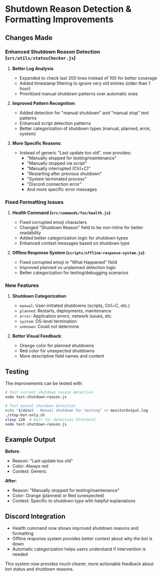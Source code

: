 # Shutdown Reason Detection & Formatting Improvements

## Changes Made

### Enhanced Shutdown Reason Detection (`src/utils/statusChecker.js`)

1. **Better Log Analysis**: 
   - Expanded to check last 200 lines instead of 100 for better coverage
   - Added timestamp filtering to ignore very old entries (older than 1 hour)
   - Prioritized manual shutdown patterns over automatic ones

2. **Improved Pattern Recognition**:
   - Added detection for "manual shutdown" and "manual stop" text patterns
   - Enhanced script detection patterns
   - Better categorization of shutdown types (manual, planned, error, system)

3. **More Specific Reasons**:
   - Instead of generic "Last update too old", now provides:
     - "Manually stopped for testing/maintenance"
     - "Manually stopped via script"
     - "Manually interrupted (Ctrl+C)"
     - "Restarting after previous shutdown"
     - "System terminated process"
     - "Discord connection error"
     - And more specific error messages

### Fixed Formatting Issues

1. **Health Command (`src/commands/fun/health.js`)**:
   - Fixed corrupted emoji characters
   - Changed "Shutdown Reason" field to be non-inline for better readability
   - Added better categorization logic for shutdown types
   - Enhanced context messages based on shutdown type

2. **Offline Response System (`scripts/offline-response-system.js`)**:
   - Fixed corrupted emoji in "What Happened" field
   - Improved planned vs unplanned detection logic
   - Better categorization for testing/debugging scenarios

### New Features

1. **Shutdown Categorization**:
   - `manual`: User-initiated shutdowns (scripts, Ctrl+C, etc.)
   - `planned`: Restarts, deployments, maintenance
   - `error`: Application errors, network issues, etc.
   - `system`: OS-level termination
   - `unknown`: Could not determine

2. **Better Visual Feedback**:
   - Orange color for planned shutdowns
   - Red color for unexpected shutdowns
   - More descriptive field names and content

## Testing

The improvements can be tested with:

```bash
# Test current shutdown reason detection
node test-shutdown-reason.js

# Test manual shutdown detection
echo "$(date) - Manual shutdown for testing" >> monitorOutput.log
./stop-bot-only.sh
sleep 120  # Wait for detection threshold
node test-shutdown-reason.js
```

## Example Output

**Before**: 
- Reason: "Last update too old"
- Color: Always red
- Context: Generic

**After**:
- Reason: "Manually stopped for testing/maintenance" 
- Color: Orange (planned) or Red (unexpected)
- Context: Specific to shutdown type with helpful explanations

## Discord Integration

- Health command now shows improved shutdown reasons and formatting
- Offline response system provides better context about why the bot is down
- Automatic categorization helps users understand if intervention is needed

This system now provides much clearer, more actionable feedback about bot status and shutdown reasons.
